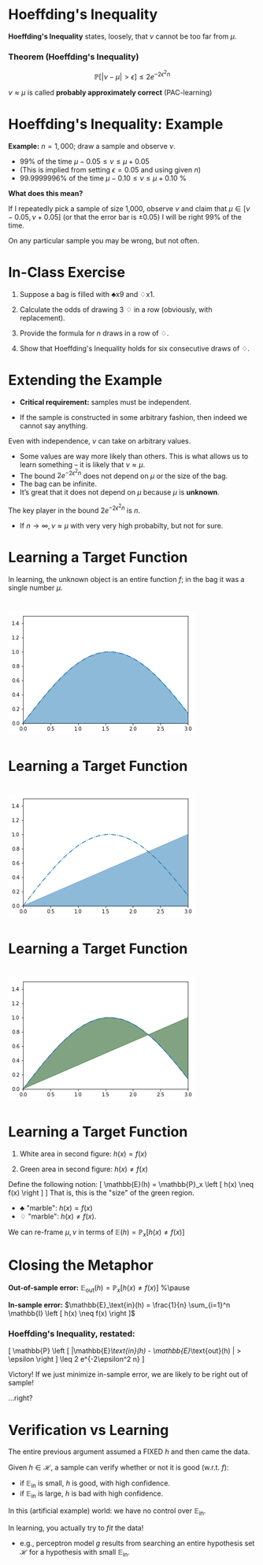 <!-- slide -->
# Hoeffding's Inequality

**Hoeffding's Inequality** states, loosely, that $\nu$ cannot be too far from $\mu$.

### Theorem (Hoeffding's Inequality)
$$
\mathbb{P} \left [ | \nu - \mu |  > \epsilon \right ] \leq  2 e^{-2\epsilon^2 n}
$$

$\nu \approx \mu$ is called **probably approximately correct** (PAC-learning)

<!-- slide -->
# Hoeffding's Inequality: Example
**Example:** $n = 1, 000$; draw a sample and observe $\nu$.


- 99\% of the time $\mu - 0.05 \leq \nu \leq \mu + 0.05$
- (This is implied from setting $\epsilon = 0.05$ and using given $n$)
- 99.9999996\% of the time $\mu - 0.10 \leq \nu \leq \mu + 0.10$ %


**What does this mean?**

If I repeatedly pick a sample of size 1,000, observe $\nu$ and claim that
$\mu \in  [\nu - 0.05, \nu + 0.05]$ (or that the error bar is $\pm 0.05$) I will be right 99\% of the time.

On any particular sample you may be wrong, but not often.

<!-- slide -->
# In-Class Exercise

1. Suppose a bag is filled with $\clubsuit$x9 and $\diamondsuit$x1.

2. Calculate the odds of drawing 3 $\diamondsuit$ in a row (obviously, with replacement).

3. Provide the formula for $n$ draws in a row of $\diamondsuit$.

4. Show that Hoeffding's Inequality holds for six consecutive draws of $\diamondsuit$.

<!-- slide -->


# Extending the Example

- **Critical requirement:** samples must be independent.

- If the sample is constructed in some arbitrary fashion, then indeed we cannot say anything.

Even with independence, $\nu$ can take on arbitrary values.

- Some values are way more likely than others. This is what allows us to learn something – it is likely that $\nu \approx \mu$.
- The bound $2 e^{-2\epsilon^2 n}$ does not depend on $\mu$ or the size of the bag.
- The bag can be infinite.
- It’s great that it does not depend on $\mu$ because $\mu$ is **unknown**.

The key player in the bound $2 e^{-2\epsilon^2 n}$ is $n$.
- If $n \to \infty, \nu \approx \mu$ with very very high probabilty, but not for sure.

<!-- slide -->

# Learning a Target Function
In learning, the unknown object is an entire function $f$; in the bag it was a single number $\mu$.

# ![Targfunc](/assets/targfunc.png)


<!-- slide -->

# Learning a Target Function
# ![Targfunc2](/assets/targfunc2.png)

<!-- slide -->

# Learning a Target Function
# ![Targfunc3](/assets/targfunc3.png)

<!-- slide -->

# Learning a Target Function

1. White area in second figure: $h(x) = f(x)$

2. Green area in second figure: $h(x) \neq f(x)$

Define the following notion:
\[
\mathbb{E}(h) = \mathbb{P}_x \left [ h(x) \neq f(x) \right ]
\]
That is, this is the "size" of the green region.

- $\clubsuit$ "marble": $h(x) = f(x)$
- $\diamondsuit$ "marble": $h(x) \neq f(x)$.

We can re-frame $\mu, \nu$ in terms of $\mathbb{E}(h) = \mathbb{P}_x \left [ h(x) \neq f(x) \right ]$


<!-- slide -->
# Closing the Metaphor

**Out-of-sample error:** $\mathbb{E}_\text{out}(h) = \mathbb{P}_x \left [ h(x) \neq f(x) \right ]$ %\pause


**In-sample error:** $\mathbb{E}_\text{in}(h) = \frac{1}{n} \sum_{i=1}^n \mathbb{I} \left [ h(x) \neq f(x) \right ]$

### Hoeffding's Inequality, restated:
\[
\mathbb{P} \left [ |\mathbb{E}_\text{in}(h)  - \mathbb{E}_\text{out}(h)  |  > \epsilon \right ] \leq  2 e^{-2\epsilon^2 n}
\]

Victory! If we just minimize in-sample error, we are likely to be right out of sample!

...right?

<!-- slide -->
# Verification vs Learning
The entire previous argument assumed a FIXED $h$ and then came the data.

Given $h \in \mathcal{H}$, a sample can verify whether or not it is good (w.r.t. $f$):
- if $\mathbb{E}_\text{in}$ is small, $h$ is good, with high confidence.
- if $\mathbb{E}_\text{in}$ is large, $h$ is bad with high confidence.

In this (artificial example) world: we have no control over $\mathbb{E}_\text{in}$.

In learning, you actually try to *fit* the data!
- e.g., perceptron model $g$ results from searching an entire hypothesis set $\mathcal{H}$ for a hypothesis with small $\mathbb{E}_\text{in}$.
